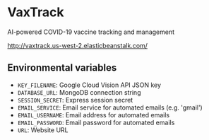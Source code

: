 # VaxTrack
 AI-powered COVID-19 vaccine tracking and management
 
 http://vaxtrack.us-west-2.elasticbeanstalk.com/
## Environmental variables
 - `KEY_FILENAME`: Google Cloud Vision API JSON key
 - `DATABASE_URL`: MongoDB connection string
 - `SESSION_SECRET`: Express session secret
 - `EMAIL_SERVICE`: Email service for automated emails (e.g. 'gmail')
 - `EMAIL_USERNAME`: Email address for automated emails
 - `EMAIL_PASSWORD`: Email password for automated emails
 - `URL`: Website URL